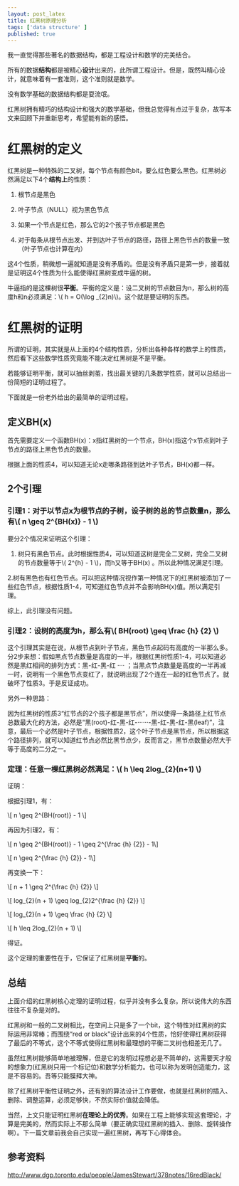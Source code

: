 ```yaml
---
layout: post_latex
title: 红黑树原理分析
tags: ['data structure' ]
published: true
---
```




我一直觉得那些著名的数据结构，都是工程设计和数学的完美结合。

所有的数据**结构**都是被精心**设计**出来的，此所谓工程设计。但是，既然叫精心设计，就意味着有一套准则，这个准则就是数学。

没有数学基础的数据结构都是耍流氓。

红黑树拥有精巧的结构设计和强大的数学基础，但我总觉得有点过于复杂，故写本文来回顾下并重新思考，希望能有新的感悟。


<!--more-->

# 红黑树的定义

红黑树是一种特殊的二叉树，每个节点有颜色bit，要么红色要么黑色。红黑树必然满足以下4个**结构上**的性质：

1. 根节点是黑色

2. 叶子节点（NULL）视为黑色节点

3. 如果一个节点是红色，那么它的2个孩子节点都是黑色

4. 对于每条从根节点出发、并到达叶子节点的路径，路径上黑色节点的数量一致（叶子节点也计算在内）

这4个性质，稍微想一遍就知道是没有矛盾的。但是没有矛盾只是第一步，接着就是证明这4个性质为什么能使得红黑树变成牛逼的树。

牛逼指的是这棵树很**平衡**。平衡的定义是：设二叉树的节点数目为n，那么树的高度h和n必须满足：\\( h = O(\\log \_\{2\}n)\\)。这个就是要证明的东西。


# 红黑树的证明

所谓的证明，其实就是从上面的4个结构性质，分析出各种各样的数学上的性质，然后看下这些数学性质究竟能不能决定红黑树是不是平衡。

若能够证明平衡，就可以抽丝剥茧，找出最关键的几条数学性质，就可以总结出一份简短的证明过程了。

下面就是一份老外给出的最简单的证明过程。

## 定义BH(x)
首先需要定义一个函数BH(x)：x指红黑树的一个节点，BH(x)指这个x节点到叶子节点的路径上黑色节点的数量。

根据上面的性质4，可以知道无论x走哪条路径到达叶子节点，BH(x)都一样。

## 2个引理

### 引理1：对于以节点x为根节点的子树，设子树的总的节点数量n，那么有\\( n \\geq 2\^\{BH(x)\} - 1  \\)

要分2个情况来证明这个引理：

1. 树只有黑色节点。此时根据性质4，可以知道这树是完全二叉树，完全二叉树的节点数量等于\\( 2\^\{h\} - 1  \\)，而h又等于BH(x)
。所以此种情况满足引理。


2.树有黑色也有红色节点。可以把这种情况视作第一种情况下的红黑树被添加了一些红色节点，根据性质1-4，可知道红色节点并不会影响BH(x)值。所以满足引理。

综上，此引理没有问题。


### 引理2：设树的高度为h，那么有\\( BH(root) \\geq \\frac \{h\} \{2\} \\)

这个引理其实是在说，从根节点到叶子节点，黑色节点起码有高度的一半那么多。分2步来想：假如黑点节点数量是高度的一半，根据红黑树性质1-4，可以知道必然是黑红相间的排列方式：黑-红-黑-红 ···· ；当黑点节点数量是高度的一半再减一时，说明有一个黑色节点变红了，就说明出现了2个连在一起的红色节点了。就破坏了性质3。于是反证成功。

另外一种思路：

因为红黑树的性质3“红节点的2个孩子都是黑节点”，所以使得一条路径上红节点总数最大化的方法，必然是“黑(root)-红-黑-红-······-黑-红-黑-红-黑(leaf)”，注意，最后一个必然是叶子节点，根据性质2，这个叶子节点是黑节点，所以根据这个路径排列，就可以知道红节点必然比黑节点少，反而言之，黑节点数量必然大于等于高度的二分之一。

### 定理：任意一棵红黑树必然满足：\\( h \\leq 2log\_\{2\}(n+1) \\)

证明：

根据引理1，有：

\\[  n \\geq 2\^\{BH(root)\} - 1 \\]

再因为引理2，有：


\\[  n \\geq 2\^\{BH(root)\} - 1 \\geq 2\^\{\\frac \{h\} \{2\}\} - 1\\]


\\[  n \\geq 2\^\{\\frac \{h\} \{2\}\} - 1\\]

再变换一下：


\\[  n + 1 \\geq 2\^\{\\frac \{h\} \{2\}\} \\]

\\[  log\_\{2\}(n + 1) \\geq log\_\{2\}2\^\{\\frac \{h\} \{2\}\} \\]

\\[  log\_\{2\}(n + 1) \\geq \\frac \{h\} \{2\} \\]

\\[ h \\leq 2log\_\{2\}(n + 1)   \\]

得证。

这个定理的重要性在于，它保证了红黑树是**平衡**的。

## 总结

上面介绍的红黑树核心定理的证明过程，似乎并没有多么复杂。所以说伟大的东西往往不复杂是对的。

红黑树和一般的二叉树相比，在空间上只是多了一个bit，这个特性对红黑树的实际运用非常棒；而围绕“red or black"设计出来的4个性质，恰好使得红黑树获得了最后的不等式，这个不等式使得红黑树和最理想的平衡二叉树也相差无几了。

虽然红黑树能够简单地被理解，但是它的发明过程想必是不简单的，这需要天才般的想象力(红黑树只用一个标记位)和数学分析能力。也可以称为发明创造能力，这是不容易的。吾等只能膜拜大神。

除了红黑树平衡性证明之外，还有别的算法设计工作要做，也就是红黑树的插入、删除、调整运算，必须足够快，不然实际价值就会降低。

当然，上文只能证明红黑树**在理论上的优秀**。如果在工程上能够实现这套理论，才算是完美的，然而实际上不那么简单（要正确实现红黑树的插入、删除、旋转操作啊）。下一篇文章前我会自己实现一遍红黑树，再写下心得体会。


## 参考资料

http://www.dgp.toronto.edu/people/JamesStewart/378notes/16redBlack/